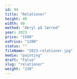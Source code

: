 ```yaml
---
id: 94
title: "Relationer"
height: 40
width: 40
method: "Akryl på lærred"
year: 2023
price: "1500"
exPrice: "1200"
status: ""
fileName: "2023-relationer.jpg"
medie: "painting"
draft: "False"
slug: "relationer"
weight: "230"
---
```

